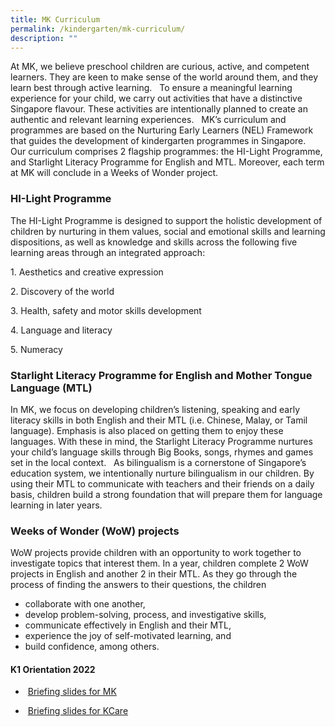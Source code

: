 ```yaml
---
title: MK Curriculum
permalink: /kindergarten/mk-curriculum/
description: ""
---
```

At MK, we believe preschool children are curious, active, and competent learners. They are keen to make sense of the world around them, and they learn best through active learning.   To ensure a meaningful learning experience for your child, we carry out activities that have a distinctive Singapore flavour. These activities are intentionally planned to create an authentic and relevant learning experiences.   MK’s curriculum and programmes are based on the Nurturing Early Learners (NEL) Framework that guides the development of kindergarten programmes in Singapore.   Our curriculum comprises 2 flagship programmes: the HI-Light Programme, and Starlight Literacy Programme for English and MTL. Moreover, each term at MK will conclude in a Weeks of Wonder project.

### HI-Light Programme

The HI-Light Programme is designed to support the holistic development of children by nurturing in them values, social and emotional skills and learning dispositions, as well as knowledge and skills across the following five learning areas through an integrated approach:

1\. Aesthetics and creative expression

2\. Discovery of the world

3\. Health, safety and motor skills development 

4\. Language and literacy

5\. Numeracy

### Starlight Literacy Programme for English and Mother Tongue Language (MTL)

In MK, we focus on developing children’s listening, speaking and early literacy skills in both English and their MTL (i.e. Chinese, Malay, or Tamil language). Emphasis is also placed on getting them to enjoy these languages. With these in mind, the Starlight Literacy Programme nurtures your child’s language skills through Big Books, songs, rhymes and games set in the local context.   As bilingualism is a cornerstone of Singapore’s education system, we intentionally nurture bilingualism in our children. By using their MTL to communicate with teachers and their friends on a daily basis, children build a strong foundation that will prepare them for language learning in later years.  

  

### Weeks of Wonder (WoW) projects

WoW projects provide children with an opportunity to work together to investigate topics that interest them. In a year, children complete 2 WoW projects in English and another 2 in their MTL. As they go through the process of finding the answers to their questions, the children  

*   collaborate with one another, 
*   develop problem-solving, process, and investigative skills,
*   communicate effectively in English and their MTL, 
*   experience the joy of self-motivated learning, and
*   build confidence, among others.

#### **K1 Orientation 2022**  
  
*    [Briefing slides for MK]([https://for.edu.sg/y5ozml](https://for.edu.sg/y5ozml))

*    [Briefing slides for KCare]([https://for.edu.sg/72amq5](https://for.edu.sg/72amq5)f)